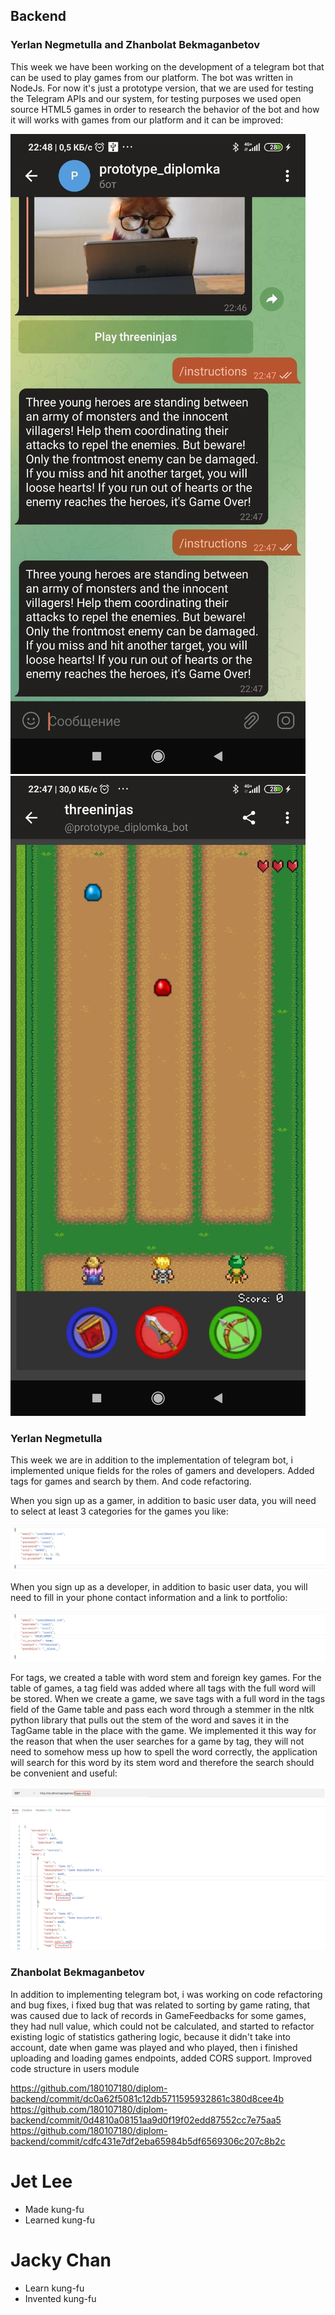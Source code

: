 
## Backend
### Yerlan Negmetulla and Zhanbolat Bekmaganbetov

This week we have been working on the development of a telegram bot that can be used to play games from our platform. The bot was written in NodeJs. For now it's just a prototype version, that we are used for testing the Telegram APIs and our system, for testing purposes we used open source HTML5 games in order to research the behavior of the bot and how it will works with games from our platform and it can be improved:

![Telegram bot 1](./week12/telegram_bot_1.jpg)
![Telegram bot 2](./week12/telegram_bot_2.jpg)

### Yerlan Negmetulla

This week we are in addition to the implementation of telegram bot, i implemented unique fields for the roles of gamers and developers. Added tags for games and search by them. And code refactoring.

When you sign up as a gamer, in addition to basic user data, you will need to select at least 3 categories for the games you like:

![gamer reg](./week12/yn1.png)

When you sign up as a developer, in addition to basic user data, you will need to fill in your phone contact information and a link to portfolio:

![developer reg](./week12/yn2.png)

For tags, we created a table with word stem and foreign key games. For the table of games, a tag field was added where all tags with the full word will be stored. When we create a game, we save tags with a full word in the tags field of the Game table and pass each word through a stemmer in the nltk python library that pulls out the stem of the word and saves it in the TagGame table in the place with the game. We implemented it this way for the reason that when the user searches for a game by tag, they will not need to somehow mess up how to spell the word correctly, the application will search for this word by its stem word and therefore the search should be convenient and useful:

![tags](./week12/yn3.png)

### Zhanbolat Bekmaganbetov

In addition to implementing telegram bot, i was working on code refactoring and bug fixes, i fixed bug that was related to sorting by game rating, that was caused due to lack of records in GameFeedbacks for some games, they had null value, which could not be calculated, and started to refactor existing logic of statistics gathering logic, because it didn't take into account, date when game was played and who played, then i finished uploading and loading games endpoints, added CORS support. Improved code structure in users module

https://github.com/180107180/diplom-backend/commit/dc0a62f5081c12db5711595932861c380d8cee4b
https://github.com/180107180/diplom-backend/commit/0d4810a08151aa9d0f19f02edd87552cc7e75aa5
https://github.com/180107180/diplom-backend/commit/cdfc431e7df2eba65984b5df6569306c207c8b2c

# Jet Lee
* Made kung-fu
* Learned kung-fu
# Jacky Chan
* Learn kung-fu
* Invented kung-fu
